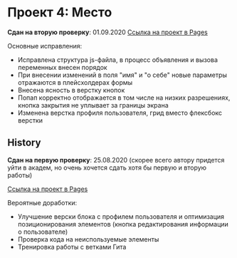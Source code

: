 # Проект 4: Место

**Сдан на вторую проверку**: 01.09.2020
[Ссылка на проект в Pages](https://space-boss.github.io/mesto/)

Основные исправления:
* Исправлена структура js-файла, в процесс объявления и вызова переменных внесен порядок
* При внесении изменений в поля "имя" и "о себе" новые параметры отражаются в плейсхолдерах формы
* Внесена ясность в верстку кнопок
* Попап корректно отображается в том числе на низких разрешениях, кнопка закрытия не уплывает за границы экрана
* Изменена верстка профиля пользователя, грид вместо флексбокс верстки





## History

**Сдан на первую проверку**: 25.08.2020 
(cкорее всего автору придется уйти в академ, но очень хочется сдать хотя бы первую и вторую работы)

[Ссылка на проект в Pages](https://space-boss.github.io/mesto/)

Вероятные доработки:
* Улучшение верски блока с профилем пользователя и оптимизация позиционирования элементов (кнопка редактирования информации о пользователе)
* Проверка кода на неиспользуемые элементы
* Тренировка работы с ветками Гита




